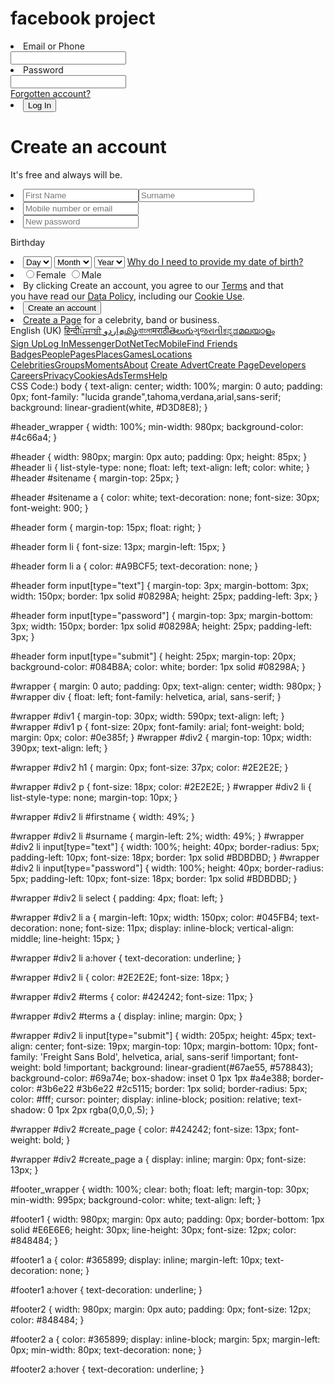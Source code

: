 # facebook project
<!DOCTYPE html>
<html lang="en">
  <head>
    <meta charset="UTF-8">
    <meta name="viewport" content="width=\\, initial-scale=1.0">
    <meta http-equiv="X-UA-Compatible" content="ie=edge">
    <link rel="stylesheet" href="style.css">
    <link rel="icon" href="images/logo.png">
   <title>Facebook - Login in or sign Up</title>
  </head>
  <body>
    <div id="header_wrapper">
        <div id="header">
            <form action="post">
                <li>Email or Phone<br><input type="text" name="email"></li>
                <li>Password<br><input type="password" name="password"><br><a href="">Forgotten account?</a></li>
                <li><input type="submit" name="login" value="Log In"></li>
            </form>
        </div>
    </div>
    <div id="wrapper">
        <div id="div1">
        </div>
        <div id="div2">
            <h1>Create an account</h1>
            <p>It's free and always will be.</p>
            <li><input type="text" placeholder="First Name" id="Firstname"><input type="text" placeholder="Surname" id="surname"></li>
            <li><input type="text" placeholder="Mobile number or email"></li>
            <li><input type="password" placeholder="New password"></li>
            <p>Birthday</p>
            <li>
                <select><option>Day</option></select>
                <select><option>Month</option></select>
                <select><option>Year</option></select>
                <a href="">Why do I need to provide my date of birth?</a>
            </li>
            <li><input type="radio">Female <input type="radio">Male</li>
            <li id="terms">By clicking Create an account, you agree to our <a href="">Terms</a> and that <br>you have read our <a href="">Data Policy</a>, including our <a href="">Cookie Use</a>.</li>
            <li><input type="submit" value="Create an account"></li>
            <li id="create_page"><a href="">Create a Page</a> for a celebrity, band or business.</li>
        </div>
    </div>
    <div id="footer_wrapper">
        <div id="footer1">
            English (UK) <a href="">हिन्दी</a><a href="">ਪੰਜਾਬੀ</a><a href=""> اردو</a><a href="">தமிழ்</a><a href="">বাংলা</a><a href="">मराठी</a><a href="">తెలుగు</a><a href="">ગુજરાતી</a><a href="">ಕನ್ನಡ</a><a href="">മലയാളം</a>
        </div>
        <div id="footer2">
            <a href="#">Sign Up</a><a href="#">Log In</a><a href="#">Messenger</a><a href="#">DotNetTec</a><a href="#">Mobile</a><a href="#">Find Friends</a>
            <a href="#">Badges</a><a href="#">People</a><a href="#">Pages</a><a href="#">Places</a><a href="#">Games</a><a href="#">Locations</a>
            <a href="">Celebrities</a><a href="">Groups</a><a href="">Moments</a><a href="">About</a>
            <a href="">Create Advert</a><a href="">Create Page</a><a href="">Developers</a>
            <a href="">Careers</a><a href="">Privacy</a><a href="">Cookies</a><a href="">Ads</a><a href="">Terms</a><a href="">Help</a>
        </div>
    </div>
</body>
</html>
CSS Code:)
body {
    text-align: center;
    width: 100%;
    margin: 0 auto;
    padding: 0px;
    font-family: "lucida grande",tahoma,verdana,arial,sans-serif;
    background: linear-gradient(white, #D3D8E8);
}

#header_wrapper {
    width: 100%;
    min-width: 980px;
    background-color: #4c66a4;
}

#header {
    width: 980px;
    margin: 0px auto;
    padding: 0px;
    height: 85px;
}
 #header li {
        list-style-type: none;
        float: left;
        text-align: left;
        color: white;
    }
#header #sitename {
        margin-top: 25px;
    }

   #header #sitename a {
            color: white;
            text-decoration: none;
            font-size: 30px;
            font-weight: 900;
        }

    
   #header form {
        margin-top: 15px;
        float: right;
    }

   #header form li {
            font-size: 13px;
            margin-left: 15px;
        }

   #header form li a {
                color: #A9BCF5;
                text-decoration: none;
            }

  #header form input[type="text"] {
            margin-top: 3px;
            margin-bottom: 3px;
            width: 150px;
            border: 1px solid #08298A;
            height: 25px;
            padding-left: 3px;
        }

   #header form input[type="password"] {
            margin-top: 3px;
            margin-bottom: 3px;
            width: 150px;
            border: 1px solid #08298A;
            height: 25px;
            padding-left: 3px;
        }

   #header form input[type="submit"] {
            height: 25px;
            margin-top: 20px;
            background-color: #084B8A;
            color: white;
            border: 1px solid #08298A;
        }

#wrapper {
    margin: 0 auto;
    padding: 0px;
    text-align: center;
    width: 980px;
}
  #wrapper div {
        float: left;
        font-family: helvetica, arial, sans-serif;
    }

 #wrapper #div1 {
        margin-top: 30px;
        width: 590px;
        text-align: left;
    }
   #wrapper #div1 p {
            font-size: 20px;
            font-family: arial;
            font-weight: bold;
            margin: 0px;
            color: #0e385f;
        }
  #wrapper #div2 {
        margin-top: 10px;
        width: 390px;
        text-align: left;
    }

   #wrapper #div2 h1 {
            margin: 0px;
            font-size: 37px;
            color: #2E2E2E;
        }

   #wrapper #div2 p {
            font-size: 18px;
            color: #2E2E2E;
        }
   #wrapper #div2 li {
            list-style-type: none;
            margin-top: 10px;
        }

   #wrapper #div2 li #firstname {
                width: 49%;
            }

   #wrapper #div2 li #surname {
                margin-left: 2%;
                width: 49%;
            }   #wrapper #div2 li input[type="text"] {
                width: 100%;
                height: 40px;
                border-radius: 5px;
                padding-left: 10px;
                font-size: 18px;
                border: 1px solid #BDBDBD;
            }
   #wrapper #div2 li input[type="password"] {
                width: 100%;
                height: 40px;
                border-radius: 5px;
                padding-left: 10px;
                font-size: 18px;
                border: 1px solid #BDBDBD;
            }

   #wrapper #div2 li select {
                padding: 4px;
                float: left;
            }

   #wrapper #div2 li a {
                margin-left: 10px;
                width: 150px;
                color: #045FB4;
                text-decoration: none;
                font-size: 11px;
                display: inline-block;
                vertical-align: middle;
                line-height: 15px;
            }

#wrapper #div2 li a:hover {
                    text-decoration: underline;
                }

  #wrapper #div2 li {
            color: #2E2E2E;
            font-size: 18px;
        }

  #wrapper #div2 #terms {
            color: #424242;
            font-size: 11px;
        }

   #wrapper #div2 #terms a {
                display: inline;
                margin: 0px;
            }

  #wrapper #div2 li input[type="submit"] {
            width: 205px;
            height: 45px;
            text-align: center;
            font-size: 19px;
            margin-top: 10px;
            margin-bottom: 10px;
            font-family: 'Freight Sans Bold', helvetica, arial, sans-serif !important;
            font-weight: bold !important;
            background: linear-gradient(#67ae55, #578843);
            background-color: #69a74e;
            box-shadow: inset 0 1px 1px #a4e388;
            border-color: #3b6e22 #3b6e22 #2c5115;
            border: 1px solid;
            border-radius: 5px;
            color: #fff;
            cursor: pointer;
            display: inline-block;
            position: relative;
            text-shadow: 0 1px 2px rgba(0,0,0,.5);
        }

   #wrapper #div2 #create_page {
            color: #424242;
            font-size: 13px;
            font-weight: bold;
        }

   #wrapper #div2 #create_page a {
                display: inline;
                margin: 0px;
                font-size: 13px;
            }

#footer_wrapper {
    width: 100%;
    clear: both;
    float: left;
    margin-top: 30px;
    min-width: 995px;
    background-color: white;
    text-align: left;
}

#footer1 {
    width: 980px;
    margin: 0px auto;
    padding: 0px;
    border-bottom: 1px solid #E6E6E6;
    height: 30px;
    line-height: 30px;
    font-size: 12px;
    color: #848484;
}

  #footer1 a {
        color: #365899;
        display: inline;
        margin-left: 10px;
        text-decoration: none;
    }

   #footer1 a:hover {
            text-decoration: underline;
        }

#footer2 {
    width: 980px;
    margin: 0px auto;
    padding: 0px;
    font-size: 12px;
    color: #848484;
}

  #footer2 a {
        color: #365899;
        display: inline-block;
        margin: 5px;
        margin-left: 0px;
        min-width: 80px;
        text-decoration: none;
    }

   #footer2 a:hover {
            text-decoration: underline;
        }
